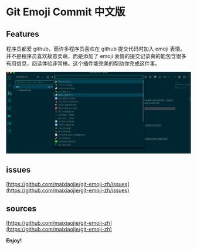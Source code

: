 # Git Emoji Commit 中文版


## Features

程序员都爱 github，而许多程序员喜欢在 github 提交代码时加入 emoji 表情。 并不是程序员喜欢故意卖萌，而是添加了 emoji 表情的提交记录真的能包含很多有用信息，阅读体验非常棒。这个插件能完美的帮助你完成这件事。


![](images/feature_main.png)



## issues

[https://github.com/maixiaojie/git-emoji-zh/issues](https://github.com/maixiaojie/git-emoji-zh/issues)

## sources

[https://github.com/maixiaojie/git-emoji-zh](https://github.com/maixiaojie/git-emoji-zh)

**Enjoy!**
